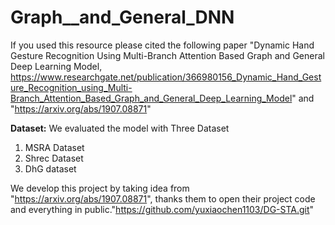 # Graph__and_General_DNN
If you used this resource please cited the following paper  "Dynamic Hand Gesture Recognition Using Multi-Branch Attention Based Graph and General Deep Learning Model, https://www.researchgate.net/publication/366980156_Dynamic_Hand_Gesture_Recognition_using_Multi-Branch_Attention_Based_Graph_and_General_Deep_Learning_Model" and "https://arxiv.org/abs/1907.08871"



**Dataset:**
We evaluated the model with Three Dataset
1. MSRA Dataset
2. Shrec Dataset
3. DhG dataset

We develop this project by taking idea from "https://arxiv.org/abs/1907.08871", thanks them to open their project code and everything in public."https://github.com/yuxiaochen1103/DG-STA.git"
